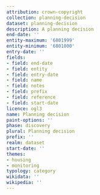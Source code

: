 ```yaml
---
attribution: crown-copyright
collection: planning-decision
dataset: planning-decision
description: A planning decision
end-date: ''
entity-maximum: '6801999'
entity-minimum: '6801000'
entry-date: ''
fields:
- field: end-date
- field: entity
- field: entry-date
- field: name
- field: notes
- field: prefix
- field: reference
- field: start-date
licence: ogl3
name: Planning decision
paint-options: ''
phase: discovery
plural: Planning decision
prefix: ''
realm: dataset
start-date: ''
themes:
- housing
- monitoring
typology: category
wikidata: ''
wikipedia: ''
---
```


